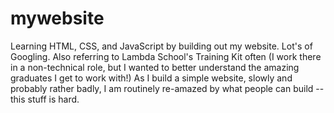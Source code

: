 # mywebsite
Learning HTML, CSS, and JavaScript by building out my website. 
Lot's of Googling. 
Also referring to Lambda School's Training Kit often (I work there in a non-technical role, but I wanted to better understand the amazing graduates I get to work with!) 
As I build a simple website, slowly and probably rather badly, I am routinely re-amazed by what people can build -- this stuff is hard. 
